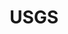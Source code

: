 ---
# This topic lives at
# https://digital.gov/topics/usgs

# Topic Title
title: "USGS"

# description — keep it short and clear
# summary: ""

# Weight
weight: 1

# For more information on managing topics,
# see https://github.com/GSA/digitalgov.gov/wiki/topics
---